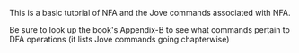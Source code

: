 
This is a basic tutorial of NFA and the Jove commands associated
with NFA.

Be sure to look up the book's Appendix-B to see
what commands pertain to DFA operations (it lists
Jove commands going chapterwise)

   





   
